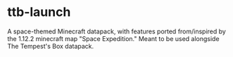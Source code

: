 # ttb-launch
A space-themed Minecraft datapack, with features ported from/inspired by the 1.12.2 minecraft map "Space Expedition."  Meant to be used alongside The Tempest's Box datapack.
